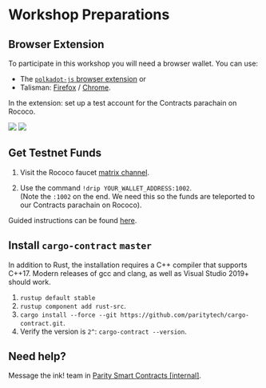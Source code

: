 # Workshop Preparations

## Browser Extension

To participate in this workshop you will need a browser wallet. You can use:
* The [`polkadot-js` browser extension](https://polkadot.js.org/extension/) or
* Talisman: [Firefox](https://addons.mozilla.org/en-US/firefox/addon/talisman-wallet-extension/?utm_source=addons.mozilla.org&utm_medium=referral&utm_content=search) / [Chrome](https://chrome.google.com/webstore/detail/talisman-polkadot-wallet/fijngjgcjhjmmpcmkeiomlglpeiijkld?hl=en).

In the extension: set up a test account for the Contracts parachain on Rococo.

<img src="../images/polkadot.js-1.png" />

<img src="../images/polkadot.js-2.png" />


## Get Testnet Funds

1. Visit the Rococo faucet [matrix channel](https://matrix.to/#/#rococo-faucet:matrix.org).

2. Use the command `!drip YOUR_WALLET_ADDRESS:1002`.<br>(Note the `:1002` on the end. We need this so the funds are teleported to our Contracts parachain on Rococo).

Guided instructions can be found [here](https://use.ink/testnet).

## Install `cargo-contract` `master`

In addition to Rust, the installation requires a C++ compiler that supports C++17.
Modern releases of gcc and clang, as well as Visual Studio 2019+ should work.

1. `rustup default stable`
1. `rustup component add rust-src`.
1. `cargo install --force --git https://github.com/paritytech/cargo-contract.git`.
1. Verify the version is `2^`: `cargo-contract --version`.


## Need help?
Message the ink! team in [Parity Smart Contracts [internal]](https://matrix.to/#/!nqwrcufvSwqTNsLMkj:matrix.parity.io?via=matrix.parity.io&via=web3.foundation).

